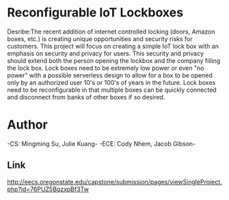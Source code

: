 # Reconfigurable IoT Lockboxes
Desribe:The recent addition of internet controlled locking (doors, Amazon boxes, etc.) is creating unique opportunities and security risks for customers. This project will focus on creating a simple IoT lock box with an emphasis on security and privacy for users. This security and privacy should extend both the person opening the lockbox and the company filling the lock box. Lock boxes need to be extremely low power or even "no power" with a possible serverless design to allow for a box to be opened only by an authorized user 10's or 100's of years in the future. Lock boxes need to be reconfigurable in that multiple boxes can be quickly connected and disconnect from banks of other boxes if so desired.
# Author
-CS: Mingming Su, Julie Kuang-
-ECE: Cody Nhem, Jacob Gibson-
## Link
http://eecs.oregonstate.edu/capstone/submission/pages/viewSingleProject.php?id=76PUZ5BqzxpBf3Tw
